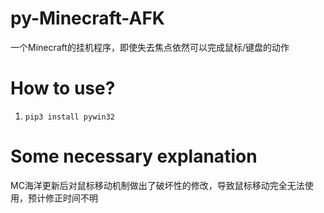 # py-Minecraft-AFK
一个Minecraft的挂机程序，即使失去焦点依然可以完成鼠标/键盘的动作

# How to use?
1. `pip3 install pywin32`

# Some necessary explanation
MC海洋更新后对鼠标移动机制做出了破坏性的修改，导致鼠标移动完全无法使用，预计修正时间不明
